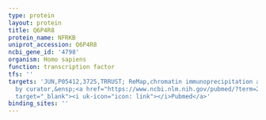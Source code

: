 ```yaml
---
type: protein
layout: protein
title: Q6P4R8
protein_name: NFRKB
uniprot_accession: Q6P4R8
ncbi_gene_id: '4798'
organism: Homo sapiens
function: transcription factor
tfs: ''
targets: 'JUN,P05412,3725,TRRUST; ReMap,chromatin immunoprecipitation assay; inferred
  by curator,&ensp;<a href="https://www.ncbi.nlm.nih.gov/pubmed/?term=22291976%5Buid%5D"
  target="_blank"><i uk-icon="icon: link"></i>Pubmed</a>'
binding_sites: ''
---
```

